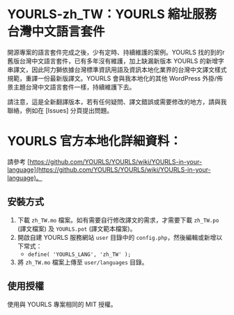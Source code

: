 # YOURLS-zh_TW：YOURLS 縮址服務台灣中文語言套件

開源專案的語言套件完成之後，少有定時、持續維護的案例。YOURLS 找的到的r舊版台灣中文語言套件，已有多年沒有維護，加上缺漏新版本 YOURLS 的新增字串譯文，因此阿力獅依據台灣標準資訊用語及資訊本地化業界的台灣中文譯文樣式規範，重譯一份最新版譯文。YOURLS 會與我本地化的其他 WordPress 外掛/佈景主題台灣中文語言套件一樣，持續維護下去。

請注意，這是全新翻譯版本，若有任何疑問、譯文錯誤或需要修改的地方，請與我聯絡，例如在 [Issues] 分頁提出問題。

# YOURLS 官方本地化詳細資料：

請參考 [https://github.com/YOURLS/YOURLS/wiki/YOURLS-in-your-language](https://github.com/YOURLS/YOURLS/wiki/YOURLS-in-your-language)。
## 安裝方式

1. 下載 `zh_TW.mo` 檔案。如有需要自行修改譯文的需求，才需要下載 `zh_TW.po` (譯文檔案) 及 `YOURLS.pot` (譯文範本檔案)。
2. 開啟自建 YOURLS 服務網站 `user` 目錄中的 `config.php`，然後編輯或新增以下常式：
    - `define( 'YOURLS_LANG', 'zh_TW' );`
3. 將 `zh_TW.mo` 檔案上傳至 `user/languages` 目錄。

## 使用授權

使用與 YOURLS 專案相同的 MIT 授權。
